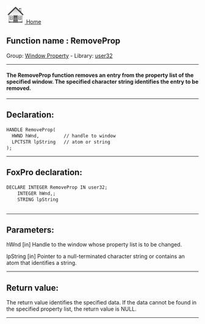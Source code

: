 [<img src="../../images/home.png"> Home ](https://github.com/VFPX/Win32API)  

## Function name : RemoveProp
Group: [Window Property](../../functions_group.md#Window_Property)  -  Library: [user32](../../libraries.md#user32)  
***  


#### The RemoveProp function removes an entry from the property list of the specified window. The specified character string identifies the entry to be removed. 
***  


## Declaration:
```foxpro  
HANDLE RemoveProp(
  HWND hWnd,         // handle to window
  LPCTSTR lpString   // atom or string
);  
```  
***  


## FoxPro declaration:
```foxpro  
DECLARE INTEGER RemoveProp IN user32;
	INTEGER hWnd,;
	STRING lpString
  
```  
***  


## Parameters:
hWnd 
[in] Handle to the window whose property list is to be changed. 

lpString 
[in] Pointer to a null-terminated character string or contains an atom that identifies a string.   
***  


## Return value:
The return value identifies the specified data. If the data cannot be found in the specified property list, the return value is NULL.  
***  

